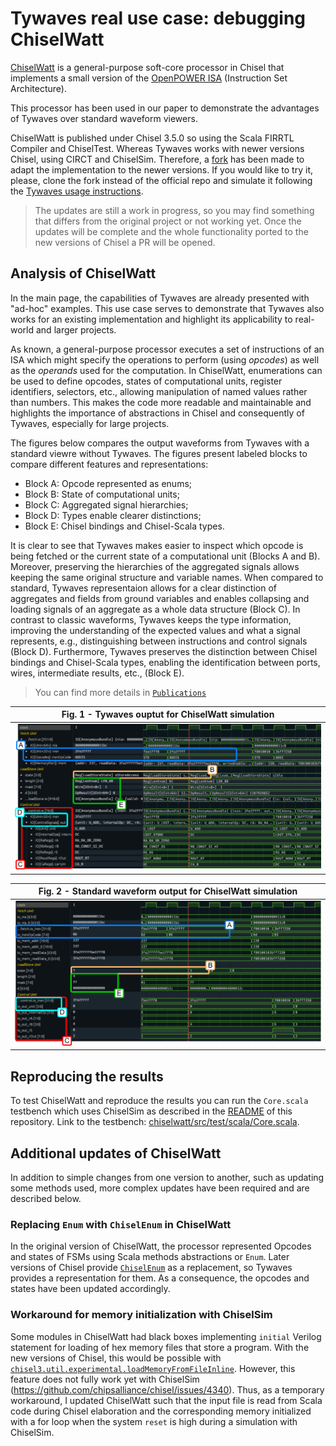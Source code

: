 # Tywaves real use case: debugging ChiselWatt

[ChiselWatt](https://github.com/antonblanchard/chiselwatt) is a general-purpose soft-core processor in Chisel that implements a small version of the [OpenPOWER ISA](https://openpowerfoundation.org/specifications/isa/) (Instruction Set Architecture).

This processor has been used in our paper to demonstrate the advantages of Tywaves over standard waveform viewers.

ChiselWatt is published under Chisel 3.5.0 so using the Scala FIRRTL Compiler and ChiselTest. Whereas Tywaves works with newer versions Chisel, using CIRCT and ChiselSim.
Therefore, a [fork](https://github.com/rameloni/chiselwatt/tree/migrate-to-chiselsim) has been made to adapt the implementation to the newer versions. If you would like to try it, please, clone the fork instead of the official repo and simulate it following the [Tywaves usage instructions](./README.md#usage-in-a-project-through-the-tywaves-chisel-api).

> The updates are still a work in progress, so you may find something that differs from the original project or not working yet.
> Once the updates will be complete and the whole functionality ported to the new versions of Chisel a PR will be opened.
>

## Analysis of ChiselWatt

In the main page, the capabilities of Tywaves are already presented with "ad-hoc" examples.
This use case serves to demonstrate that Tywaves also works for an existing implementation
and highlight its applicability to real-world and larger projects.

As known, a general-purpose processor executes a set of instructions of an ISA which might
specify the operations to perform (using *opcodes*) as well as the *operands* used for the
computation.
In ChiselWatt, enumerations can be used to define opcodes, states of computational units,
register identifiers, selectors, etc., allowing manipulation of named values rather than numbers.
This makes the code more readable and maintainable and highlights the importance of 
abstractions in Chisel and consequently of Tywaves, especially for large projects.

The figures below compares the output waveforms from Tywaves with a standard viewre without Tywaves.
The figures present labeled blocks to compare different features and representations:

- Block A: Opcode represented as enums; 
- Block B: State of computational units; 
- Block C: Aggregated signal hierarchies;
- Block D: Types enable clearer distinctions; 
- Block E: Chisel bindings and Chisel-Scala types.

It is clear to see that Tywaves makes easier to inspect which opcode is being fetched or the current state of a 
computational unit (Blocks A and B). Moreover, preserving the hierarchies of the aggregated signals allows keeping the 
same original structure and variable names. When compared to standard, Tywaves representaion allows for a clear 
distinction of aggregates and fields from ground variables and enables collapsing and loading signals of an aggregate as
a whole data structure (Block C). In contrast to classic waveforms, Tywaves keeps the type information, improving the 
understanding of the expected values and what a signal represents, e.g., distinguishing between instructions and control
signals (Block D). Furthermore, Tywaves preserves the distinction between Chisel bindings and Chisel-Scala types, 
enabling the identification between ports, wires, intermediate results, etc., (Block E).

> You can find more details in [`Publications`](./README.md#publications)
 
| Fig. 1 - Tywaves ouptut for ChiselWatt simulation                         |
| ------------------------------------------------------------------------- |
| ![Tywaves ChiselWatt waveform](./images/chiselwatt-tywaves.png) |

| Fig. 2 - Standard waveform output for ChiselWatt simulation       |
| ----------------------------------------------------------------- |
| ![VCD ChiselWatt waveform](./images/chiselwatt-vcd.png) |

## Reproducing the results
To test ChiselWatt and reproduce the results you can run the `Core.scala` testbench which uses ChiselSim as described in the [README](./README.md#usage-in-a-project-through-the-tywaves-chisel-api) 
of this repository.
Link to the testbench: [chiselwatt/src/test/scala/Core.scala](https://github.com/rameloni/chiselwatt/blob/migrate-to-chiselsim/src/test/scala/Core.scala).


## Additional updates of ChiselWatt
In addition to simple changes from one version to another, such as updating some methods used, more complex updates have 
been required and are described below.

### Replacing `Enum` with `ChiselEnum` in ChiselWatt
In the original version of ChiselWatt, the processor represented Opcodes and states of FSMs using Scala methods 
abstractions or `Enum`. Later versions of Chisel provide [`ChiselEnum`](https://www.chisel-lang.org/docs/explanations/chisel-enum)
as a replacement, so Tywaves provides a representation for them. As a consequence, the opcodes and states have been updated
accordingly.

### Workaround for memory initialization with ChiselSim
Some modules in ChiselWatt had black boxes implementing `initial` Verilog statement for loading of hex memory
files that store a program. With the new versions of Chisel, this would be possible with [`chisel3.util.experimental.loadMemoryFromFileInline`](https://www.chisel-lang.org/docs/appendix/experimental-features#inline-initialization-with-external-file).
However, this feature does not fully work yet with ChiselSim (https://github.com/chipsalliance/chisel/issues/4340). Thus,
as a temporary workaround, I updated ChiselWatt such that the input file is read from Scala code during Chisel elaboration 
and the corresponding memory initialized with a for loop when the system `reset` is high during a simulation with ChiselSim.
